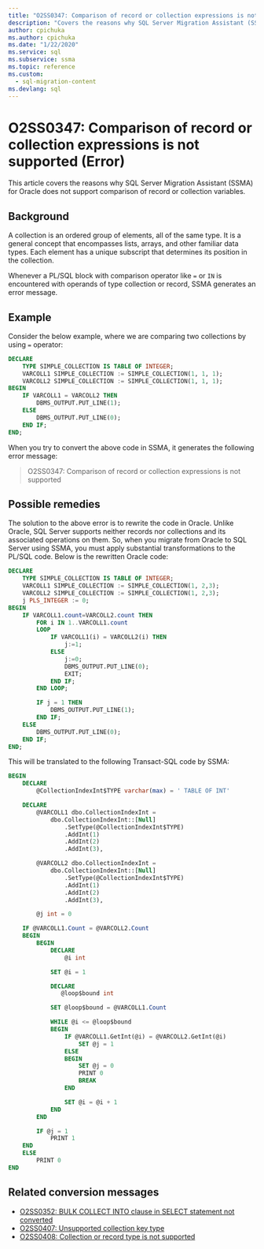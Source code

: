 ```yaml
---
title: "O2SS0347: Comparison of record or collection expressions is not supported (Error)"
description: "Covers the reasons why SQL Server Migration Assistant (SSMA) for Oracle does not support comparison of record or collection variables."
author: cpichuka
ms.author: cpichuka
ms.date: "1/22/2020"
ms.service: sql
ms.subservice: ssma
ms.topic: reference
ms.custom:
  - sql-migration-content
ms.devlang: sql
---
```


# O2SS0347: Comparison of record or collection expressions is not supported (Error)

This article covers the reasons why SQL Server Migration Assistant (SSMA) for Oracle does not support comparison of record or collection variables.

## Background

A collection is an ordered group of elements, all of the same type. It is a general concept that encompasses lists, arrays, and other familiar data types. Each element has a unique subscript that determines its position in the collection.

Whenever a PL/SQL block with comparison operator like `=` or `IN` is encountered with operands of type collection or record, SSMA generates an error message.

## Example

Consider the below example, where we are comparing two collections by using `=` operator:

```sql
DECLARE
    TYPE SIMPLE_COLLECTION IS TABLE OF INTEGER;
    VARCOLL1 SIMPLE_COLLECTION := SIMPLE_COLLECTION(1, 1, 1);
    VARCOLL2 SIMPLE_COLLECTION := SIMPLE_COLLECTION(1, 1, 1);
BEGIN
    IF VARCOLL1 = VARCOLL2 THEN
        DBMS_OUTPUT.PUT_LINE(1);
    ELSE
        DBMS_OUTPUT.PUT_LINE(0);
    END IF;
END;
```

When you try to convert the above code in SSMA, it generates the following error message:

> O2SS0347: Comparison of record or collection expressions is not supported

## Possible remedies

The solution to the above error is to rewrite the code in Oracle. Unlike Oracle, SQL Server supports neither records nor collections and its associated operations on them. So, when you migrate from Oracle to SQL Server using SSMA, you must apply substantial transformations to the PL/SQL code. Below is the rewritten Oracle code:

```sql
DECLARE
    TYPE SIMPLE_COLLECTION IS TABLE OF INTEGER;
    VARCOLL1 SIMPLE_COLLECTION := SIMPLE_COLLECTION(1, 2,3);
    VARCOLL2 SIMPLE_COLLECTION := SIMPLE_COLLECTION(1, 2,3);
    j PLS_INTEGER := 0;
BEGIN
    IF VARCOLL1.count=VARCOLL2.count THEN
        FOR i IN 1..VARCOLL1.count
        LOOP
            IF VARCOLL1(i) = VARCOLL2(i) THEN
                j:=1;
            ELSE
                j:=0;
                DBMS_OUTPUT.PUT_LINE(0);
                EXIT;
            END IF;
        END LOOP;

        IF j = 1 THEN
            DBMS_OUTPUT.PUT_LINE(1);
        END IF;
    ELSE
        DBMS_OUTPUT.PUT_LINE(0);
    END IF;
END;
```

This will be translated to the following Transact-SQL code by SSMA:

```sql
BEGIN
    DECLARE
        @CollectionIndexInt$TYPE varchar(max) = ' TABLE OF INT'

    DECLARE
        @VARCOLL1 dbo.CollectionIndexInt =
            dbo.CollectionIndexInt::[Null]
                .SetType(@CollectionIndexInt$TYPE)
                .AddInt(1)
                .AddInt(2)
                .AddInt(3),

        @VARCOLL2 dbo.CollectionIndexInt =
            dbo.CollectionIndexInt::[Null]
                .SetType(@CollectionIndexInt$TYPE)
                .AddInt(1)
                .AddInt(2)
                .AddInt(3),

        @j int = 0

    IF @VARCOLL1.Count = @VARCOLL2.Count
    BEGIN
        BEGIN
            DECLARE
                @i int

            SET @i = 1

            DECLARE
               @loop$bound int

            SET @loop$bound = @VARCOLL1.Count

            WHILE @i <= @loop$bound
            BEGIN
                IF @VARCOLL1.GetInt(@i) = @VARCOLL2.GetInt(@i)
                    SET @j = 1
                ELSE
                BEGIN
                    SET @j = 0
                    PRINT 0
                    BREAK
                END

                SET @i = @i + 1
            END
        END

        IF @j = 1
            PRINT 1
    END
    ELSE
        PRINT 0
END
```

## Related conversion messages

* [O2SS0352: BULK COLLECT INTO clause in SELECT statement not converted](o2ss0352.md)
* [O2SS0407: Unsupported collection key type](o2ss0407.md)
* [O2SS0408: Collection or record type is not supported](o2ss0408.md)
